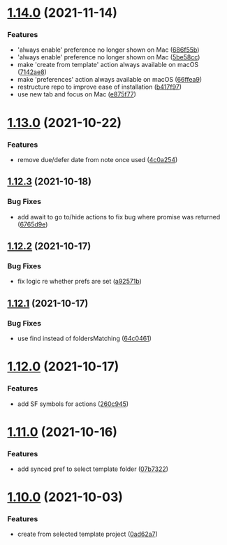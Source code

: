 # [1.14.0](https://github.com/ksalzke/templates-for-omnifocus/compare/v1.13.0...v1.14.0) (2021-11-14)


### Features

* 'always enable' preference no longer shown on Mac ([686f55b](https://github.com/ksalzke/templates-for-omnifocus/commit/686f55bd14dd8adc57ee2e856aa04a3a6407b2b8))
* 'always enable' preference no longer shown on Mac ([5be58cc](https://github.com/ksalzke/templates-for-omnifocus/commit/5be58cc7d1f2a979b49051e528c31e91d3dff6e9))
* make 'create from template' action always available on macOS ([7142ae8](https://github.com/ksalzke/templates-for-omnifocus/commit/7142ae8e1f1d615549e276195255566b2710f7f3))
* make 'preferences' action always available on macOS ([66ffea9](https://github.com/ksalzke/templates-for-omnifocus/commit/66ffea9e6206a7b6ca6ca4178dc562d4941ae7c3))
* restructure repo to improve ease of installation ([b417f97](https://github.com/ksalzke/templates-for-omnifocus/commit/b417f971b553d09d99cdb430d96541f2ea2b5ff6))
* use new tab and focus on Mac ([e875f77](https://github.com/ksalzke/templates-for-omnifocus/commit/e875f77e128d5dfa1a25ea5dc34be82da4d96719))



# [1.13.0](https://github.com/ksalzke/templates-for-omnifocus/compare/v1.12.3...v1.13.0) (2021-10-22)


### Features

* remove due/defer date from note once used ([4c0a254](https://github.com/ksalzke/templates-for-omnifocus/commit/4c0a2546e4f16969873f394cc7e578c09e88eee0))



## [1.12.3](https://github.com/ksalzke/templates-for-omnifocus/compare/v1.12.2...v1.12.3) (2021-10-18)


### Bug Fixes

* add await to go to/hide actions to fix bug where promise was returned ([6765d9e](https://github.com/ksalzke/templates-for-omnifocus/commit/6765d9e6965ed54cb16344dc01fa3e8607dd6e0a))



## [1.12.2](https://github.com/ksalzke/templates-for-omnifocus/compare/v1.12.1...v1.12.2) (2021-10-17)


### Bug Fixes

* fix logic re whether prefs are set ([a92571b](https://github.com/ksalzke/templates-for-omnifocus/commit/a92571b2d9b1e3138adb2dd96d09bdf70aeba161))



## [1.12.1](https://github.com/ksalzke/templates-for-omnifocus/compare/v1.12.0...v1.12.1) (2021-10-17)


### Bug Fixes

* use find instead of foldersMatching ([64c0461](https://github.com/ksalzke/templates-for-omnifocus/commit/64c04615c9832d53650904de32b4c576710cb85d))



# [1.12.0](https://github.com/ksalzke/templates-for-omnifocus/compare/v1.11.0...v1.12.0) (2021-10-17)


### Features

* add SF symbols for actions ([260c945](https://github.com/ksalzke/templates-for-omnifocus/commit/260c9459166082b90ceb4e02226a30c51c64a115))



# [1.11.0](https://github.com/ksalzke/templates-for-omnifocus/compare/v1.10.0...v1.11.0) (2021-10-16)


### Features

* add synced pref to select template folder ([07b7322](https://github.com/ksalzke/templates-for-omnifocus/commit/07b7322634ddc6351af4172ea7e61e25cad86442))



# [1.10.0](https://github.com/ksalzke/templates-for-omnifocus/compare/0ad62a7bd0f1d94ed711cd485bd0ef98f5e427dc...v1.10.0) (2021-10-03)


### Features

* create from selected template project ([0ad62a7](https://github.com/ksalzke/templates-for-omnifocus/commit/0ad62a7bd0f1d94ed711cd485bd0ef98f5e427dc))



